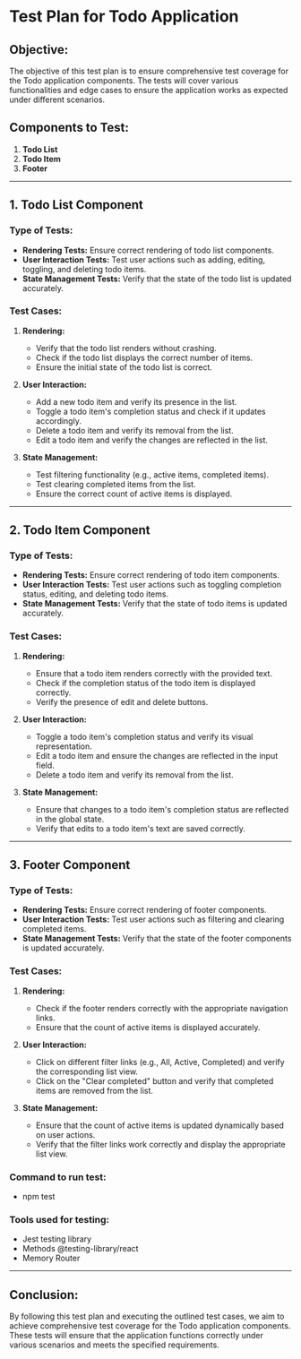 # Test Plan for Todo Application

## Objective:
The objective of this test plan is to ensure comprehensive test coverage for the Todo application components. The tests will cover various functionalities and edge cases to ensure the application works as expected under different scenarios.

## Components to Test:
1. **Todo List**
2. **Todo Item**
3. **Footer**

---

## 1. Todo List Component

### Type of Tests:
- **Rendering Tests:** Ensure correct rendering of todo list components.
- **User Interaction Tests:** Test user actions such as adding, editing, toggling, and deleting todo items.
- **State Management Tests:** Verify that the state of the todo list is updated accurately.

### Test Cases:
1. **Rendering:**
   - Verify that the todo list renders without crashing.
   - Check if the todo list displays the correct number of items.
   - Ensure the initial state of the todo list is correct.

2. **User Interaction:**
   - Add a new todo item and verify its presence in the list.
   - Toggle a todo item's completion status and check if it updates accordingly.
   - Delete a todo item and verify its removal from the list.
   - Edit a todo item and verify the changes are reflected in the list.

3. **State Management:**
   - Test filtering functionality (e.g., active items, completed items).
   - Test clearing completed items from the list.
   - Ensure the correct count of active items is displayed.

---

## 2. Todo Item Component

### Type of Tests:
- **Rendering Tests:** Ensure correct rendering of todo item components.
- **User Interaction Tests:** Test user actions such as toggling completion status, editing, and deleting todo items.
- **State Management Tests:** Verify that the state of todo items is updated accurately.

### Test Cases:
1. **Rendering:**
   - Ensure that a todo item renders correctly with the provided text.
   - Check if the completion status of the todo item is displayed correctly.
   - Verify the presence of edit and delete buttons.

2. **User Interaction:**
   - Toggle a todo item's completion status and verify its visual representation.
   - Edit a todo item and ensure the changes are reflected in the input field.
   - Delete a todo item and verify its removal from the list.

3. **State Management:**
   - Ensure that changes to a todo item's completion status are reflected in the global state.
   - Verify that edits to a todo item's text are saved correctly.

---

## 3. Footer Component

### Type of Tests:
- **Rendering Tests:** Ensure correct rendering of footer components.
- **User Interaction Tests:** Test user actions such as filtering and clearing completed items.
- **State Management Tests:** Verify that the state of the footer components is updated accurately.

### Test Cases:
1. **Rendering:**
   - Check if the footer renders correctly with the appropriate navigation links.
   - Ensure that the count of active items is displayed accurately.

2. **User Interaction:**
   - Click on different filter links (e.g., All, Active, Completed) and verify the corresponding list view.
   - Click on the "Clear completed" button and verify that completed items are removed from the list.

3. **State Management:**
   - Ensure that the count of active items is updated dynamically based on user actions.
   - Verify that the filter links work correctly and display the appropriate list view.


### Command to run test:
  - npm test

### Tools used for testing:
  - Jest testing library
  - Methods @testing-library/react
  - Memory Router
---

## Conclusion:
By following this test plan and executing the outlined test cases, we aim to achieve comprehensive test coverage for the Todo application components. These tests will ensure that the application functions correctly under various scenarios and meets the specified requirements.